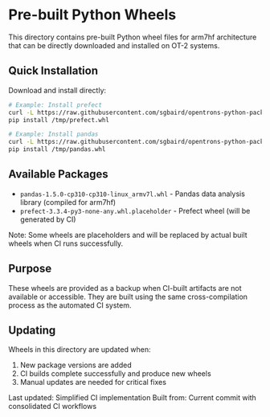 # Pre-built Python Wheels

This directory contains pre-built Python wheel files for arm7hf architecture that can be directly downloaded and installed on OT-2 systems.

## Quick Installation

Download and install directly:

```bash
# Example: Install prefect
curl -L https://raw.githubusercontent.com/sgbaird/opentrons-python-packages/main/wheels/prefect-3.3.4-py3-none-any.whl -o /tmp/prefect.whl
pip install /tmp/prefect.whl

# Example: Install pandas
curl -L https://raw.githubusercontent.com/sgbaird/opentrons-python-packages/main/wheels/pandas-1.5.0-cp310-cp310-linux_armv7l.whl -o /tmp/pandas.whl
pip install /tmp/pandas.whl
```

## Available Packages

- `pandas-1.5.0-cp310-cp310-linux_armv7l.whl` - Pandas data analysis library (compiled for arm7hf)
- `prefect-3.3.4-py3-none-any.whl.placeholder` - Prefect wheel (will be generated by CI)

Note: Some wheels are placeholders and will be replaced by actual built wheels when CI runs successfully.

## Purpose

These wheels are provided as a backup when CI-built artifacts are not available or accessible. They are built using the same cross-compilation process as the automated CI system.

## Updating

Wheels in this directory are updated when:
1. New package versions are added
2. CI builds complete successfully and produce new wheels
3. Manual updates are needed for critical fixes

Last updated: Simplified CI implementation
Built from: Current commit with consolidated CI workflows